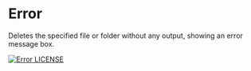 # Error
Deletes the specified file or folder without any output, showing an error message box.

<a href="#"><img alt="Error LICENSE" src="https://img.shields.io/github/license/turhanenesishak/Error?color=orange&style=for-the-badge"></a>
